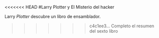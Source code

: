 <<<<<<< HEAD
#Larry Plotter y El Misterio del hacker

Larry *Plotter* descubre un libro de ensamblador.
>>>>>>> c4c1ee3... Completo el resumen del sexto libro

